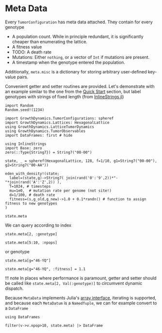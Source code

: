 # Meta Data

Every `TumorConfiguration` has meta data attached. They contain for every genotype

* A population count. While in principle redundant, it is significantly cheaper than enumerating the lattice.
* A fitness value
* TODO: A death rate
* Mutations: Either `nothing`, or a vector of `Int` if mutations are present.
* A timestamp when the genotype entered the population.

Additionally, `meta.misc` is a dictionary for storing arbitrary user-defined key-value pairs.

Convenient getter and setter routines are provided. Let's demonstrate with an example similar to the one from the [Quick Start](@ref) section, but label genotypes with strings of fixed length (from [InlineStrings.jl](https://github.com/JuliaStrings/InlineStrings.jl))

```@setup 1
import Random
Random.seed!(1234)

import GrowthDynamics.TumorConfigurations: spheref
import GrowthDynamics.Lattices: HexagonalLattice
using GrowthDynamics.LatticeTumorDynamics
using GrowthDynamics.TumorObservables
import DataFrames: first # hide
```

```@example 1
using InlineStrings
import Base: zero
zero(::Type{String7}) = String7("00-00")

state, _ = spheref(HexagonalLattice, 128, f=1/10, g1=String7("00-00"), g2=String7("00-AA"))

eden_with_density!(state;
  label=(state,g)->String7( join(rand('0':'9',2))*"-"*join(rand('A':'Z',2)) ),
  T=1024, # timesteps
  mu=1e0,  # mutation rate per genome (not site!)
  d=1/100, # death rate
  fitness=(s,g_old,g_new)->1.0 + 0.1*randn() # function to assign fitness to new genotypes
)
```

```@example 1
state.meta
```

We can query according to index

```@example 1
state.meta[2, :genotype]
```

```@example 1
state.meta[5:10, :npops]
```

or genotype

```@example 1
state.meta[g="46-YQ"]
```

```@example 1
state.meta[g="46-YQ", :fitness] = 1.1
```

!!! note
    In places where performance is paramount, getter and setter should be called like
    `state.meta[2, Val(:genotype)]` to circumvent dynamic dispatch.

Because `MetaData` implements Julia's [array interface](https://docs.julialang.org/en/v1/manual/interfaces/#man-interface-array), iterating is supported, and because each `MetaDatum` is a `NamedTuple`, we can for example convert to a `DataFrame`

```@example 1
using DataFrames

filter(v->v.npop>10, state.meta) |> DataFrame
```
